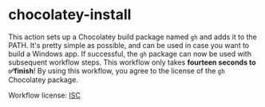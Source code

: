 # chocolatey-install
This action sets up a Chocolatey build package named `gh` and adds it to the PATH. It's pretty simple as possible, and can be used in case you want to build a Windows app. If successful, the `gh` package can now be used with subsequent workflow steps. This workflow only takes **fourteen seconds to ✅finish**! By using this workflow, you agree to the license of the `gh` Chocolatey package.

Workflow license: [ISC](./LICENSE)
